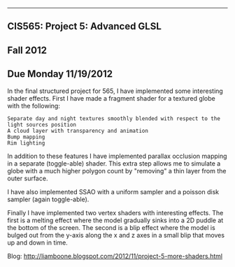 -------------------------------------------------------------------------------
CIS565: Project 5: Advanced GLSL
-------------------------------------------------------------------------------
Fall 2012
-------------------------------------------------------------------------------
Due Monday 11/19/2012
-------------------------------------------------------------------------------
In the final structured project for 565, I have implemented some interesting shader effects. First I have made a fragment shader for a textured globe with the following:


	Separate day and night textures smoothly blended with respect to the light sources position
	A cloud layer with transparency and animation
	Bump mapping
	Rim lighting

In addition to these features I have implemented parallax occlusion mapping in a separate (toggle-able) shader. This extra step allows me to simulate a globe with a much higher polygon count by "removing" a thin layer from the outer surface.

I have also implemented SSAO with a uniform sampler and a poisson disk sampler (again toggle-able).

Finally I have implemented two vertex shaders with interesting effects. The first is a melting effect where the model gradually sinks into a 2D puddle at the bottom of the screen. The second is a blip effect where the model is bulged out from the y-axis along the x and z axes in a small blip that moves up and down in time.

Blog: http://liamboone.blogspot.com/2012/11/project-5-more-shaders.html